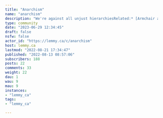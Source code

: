 ```yaml
---
title: "Anarchism" 
name: "anarchism"
description: "We're against all unjust hierarchiesRelated:* [Armchair anarchists](https://lemmy.ca/c/armchairsocialist) "
type: community
date: "2023-06-29 12:34:45"
draft: false
nsfw: false
actor_id: "https://lemmy.ca/c/anarchism"
host: lemmy.ca
lastmod: "2022-08-21 17:34:47"
published: "2022-08-13 08:57:06"
subscribers: 188
posts: 22
comments: 33
weight: 22
dau: 1
wau: 9
mau: 9
instances:
- "lemmy_ca"
tags: 
- "lemmy_ca"

---
```

